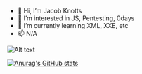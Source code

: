 - 👋 Hi, I’m Jacob Knotts
- 👀 I’m interested in JS, Pentesting, 0days
- 🌱 I’m currently learning XML, XXE, etc
- 📫 N/A


<!---
selfcentered/selfcentered is a ✨ special ✨ repository because its `README.md` (this file) appears on your GitHub profile.
You can click the Preview link to take a look at your changes.
--->


![Alt text](https://spotify-recently-played-readme.vercel.app/api?user=pusr0zbnoxowwniyz14d063kz)


[![Anurag's GitHub stats](https://github-readme-stats.vercel.app/api?username=selfcentered)](https://github.com/anuraghazra/github-readme-stats)
